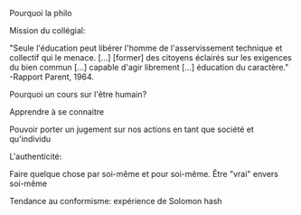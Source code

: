 Pourquoi la philo

Mission du collégial:

"Seule l'éducation peut libérer l'homme de l'asservissement technique et collectif qui le menace. […] [former] des citoyens éclairés sur les exigences du bien commun […] capable d'agir librement […] éducation du caractère." -Rapport Parent, 1964.

Pourquoi un cours sur l'être humain?

Apprendre à se connaitre

Pouvoir porter un jugement sur nos actions en tant que société et qu'individu

L'authenticité:

Faire quelque chose par soi-même et pour soi-même. Être "vrai" envers soi-même

Tendance au conformisme: expérience de Solomon hash